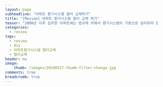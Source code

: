 ```yaml
---   
layout: page
subheadline: "아파트 환기시스템 필터 교체하기"   
title: "[Review] 아파트 환기시스템 필터 교체 하기"   
teaser: "2006년 이후 입주한 아파트에는 법규에 의해서 환기시스템이 기본으로 설치되어 있다. 물론 모든 아파트에 설치 되어 있는 것은 아니지만 살고 있는 아파트에 환기 시스템이 있다면 요즘처럼 미세먼지가 많은 날에는 창문을 활작 열고 환기하기에는 불편한 점이 있다. 환기 시스템을 자주 사용한다면 필터도 주기적으로 교환 해주는 것이 좋다."   
categories:  
  - review   
tags:   
  - review   
  - diy   
  - 아파트환기시스템 필터교체   
  - 필터교체   
header: no   
image:   
    thumb: /images/20190327-thumb-filter-change.jpg   
comments: true   
breadcrumb: true   
---   
```



